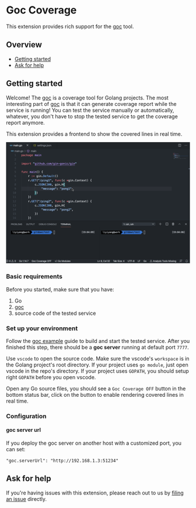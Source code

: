 # Goc Coverage

This extension provides rich support for the [goc](https://github.com/zhouxiaoxiang1/goc) tool.

## Overview

* [Getting started](#getting-started)
* [Ask for help](#ask-for-help)

## Getting started

Welcome! The [goc](https://github.com/zhouxiaoxiang1/goc) is a coverage tool for Golang projects. The most interesting part of [goc](https://github.com/zhouxiaoxiang1/goc) is that it can generate coverage report while the service is running! You can test the service manually or automatically, whatever, you don't have to stop the tested service to get the coverage report anymore.

This extension provides a frontend to show the covered lines in real time.

![demo](https://github.com/zhouxiaoxiang1/goc/raw/master/docs/images/goc-vscode.gif)

### Basic requirements

Before you started, make sure that you have:

1. Go
2. [goc](https://github.com/zhouxiaoxiang1/goc)
3. source code of the tested service

### Set up your environment

Follow the [goc example](https://github.com/zhouxiaoxiang1/goc#examples) guide to build and start the tested service. After you finished this step, there should be a **goc server** running at default port `7777`.

Use `vscode` to open the source code. Make sure the vscode's `workspace` is in the Golang project's root directory. If your project uses `go module`, just open vscode in the repo's directory. If your project uses `GOPATH`, you should setup right `GOPATH` before you open vscode.

Open any Go source files, you should see a `Goc Coverage OFF` button in the bottom status bar, click on the button to enable rendering covered lines in real time.

### Configuration

#### goc server url

If you deploy the goc server on another host with a customized port, you can set:

```
"goc.serverUrl": "http://192.168.1.3:51234"
```

## Ask for help

If you're having issues with this extension, please reach out to us by [filing an issue](https://github.com/zhouxiaoxiang1/goc/issues/new/choose) directly.